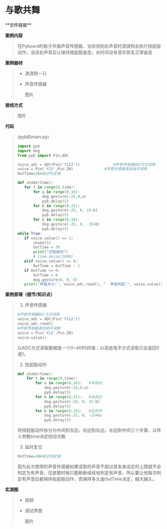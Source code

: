 # 与歌共舞

\*\*文件链接**

**案例内容**

>​	在Pyboard的板子外接声音传感器，当侦测到右声音时湃湃狗会执行扭屁股动作，当没右声音后让保持翘屁股姿态，长时间没有音乐恢复正常姿态

**案例器材**

>* 湃湃狗一只
>
>* 声音传感器
>
>   图片

**接线方式**

>图片

**代码**

>(pyb的main.py)
>
>```python
>import pyb
>import dog
>from pyb import Pin,ADC
>
>voice_adc = ADC(Pin('Y112'))               #声音传感器ADC方式读取
>voice = Pin('Y12',Pin.IN)              #声音传感器高低电平读取
>OutTime=30#延迟判定值
>
>def shake(time):
>    for t in range(0,time):
>        for a in range(0,16):
>            dog.gesture(-25,0,a)
>            pyb.delay(5)
>        for b in range(0,31):
>            dog.gesture(-25, 0, 15-b)
>            pyb.delay(5)
>        for b in range(0,16):
>            dog.gesture(-25, 0, -15+b)
>            pyb.delay(5)
>while True:
>    if voice.value() == 1:
>        shake(5)
>        OutTime = 30
>        print("识别成功")
>        # time.delay(1000)
>    elif voice.value() == 0:
>        OutTime = OutTime - 1
>    if OutTime <= 0:
>        OutTime = 0
>        dog.gesture(0, 0, 0)
>    print('声音大小:', voice_adc.read(), "  声音判定:", voice.value())
>```
>

**案例原理（细节/知识点）**

>1. 声音传感器
>
>   ```python
>   #声音传感器ADC方式读取
>   voice_adc = ADC(Pin('Y112'))               
>   voice_adc.read()
>   #声音传感器高低电平读取
>   voice = Pin('Y12',Pin.IN)              
>   voice.value()
>   ```
>
>   以ADC方式读取数据是一个0~4095的值；以高低电平方式读取只会返回0或1。
>
>2. 扭屁股动作
>
>   ```python
>   def shake(time):
>       for t in range(0,time):
>           for a in range(0,16):   #中到右
>               dog.gesture(-25,0,a)
>               pyb.delay(3)
>           for b in range(0,31):   #右到左
>               dog.gesture(-25, 0, 15-b)
>               pyb.delay(3)
>           for b in range(0,16):   #左到中
>               dog.gesture(-25, 0, -15+b)
>               pyb.delay(3)
>   ```
>
>   将扭屁股动作拆分为中间到左边，右边到左边，左边到中间三个步骤，以传入参数time决定扭动次数
>
>3. 延时复位
>
>   ```python
>   OutTime=30#延迟判定值
>   ```
>
>   ​	因为此次使用的声音传感器如果读取的声音不超过其本身设定的上限就不会判定为有声音，在放歌时候只能断断续续地判定有声音，所以要让他每次判定有声音后都保持抬屁股动作，而保持多久由OutTime决定，越大越久。
>

**实测图**

>- 视频
>
>- 调试界面
>
>    图片